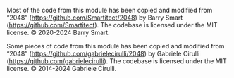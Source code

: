 Most of the code from this module has been copied and modified from
“2048” (https://github.com/Smartitect/2048) by Barry
Smart (https://github.com/Smartitect). The codebase is licensed under the MIT
license. © 2020-2024 Barry Smart.

Some pieces of code from this module has been copied and modified from
“2048” (https://github.com/gabrielecirulli/2048) by Gabriele
Cirulli (https://github.com/gabrielecirulli). The codebase is licensed under
the MIT license. © 2014-2024 Gabriele Cirulli.
